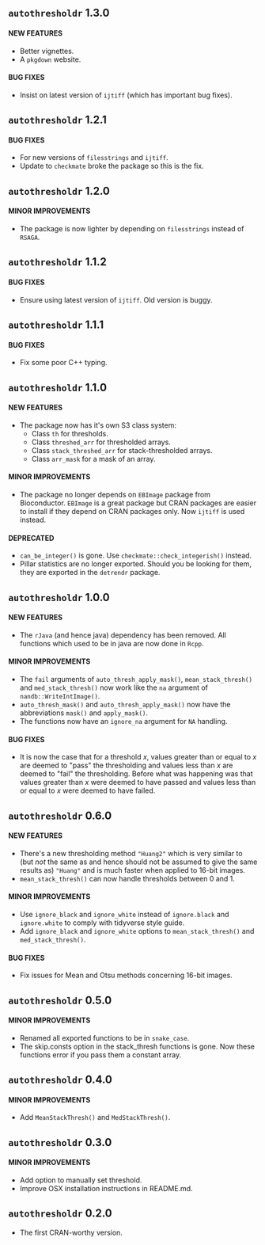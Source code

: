 ## `autothresholdr` 1.3.0

#### NEW FEATURES
* Better vignettes.
* A `pkgdown` website.

#### BUG FIXES
* Insist on latest version of `ijtiff` (which has important bug fixes).


## `autothresholdr` 1.2.1

#### BUG FIXES
* For new versions of `filesstrings` and `ijtiff`.
* Update to `checkmate` broke the package so this is the fix.


## `autothresholdr` 1.2.0

#### MINOR IMPROVEMENTS
* The package is now lighter by depending on `filesstrings` instead of `RSAGA`.


## `autothresholdr` 1.1.2

#### BUG FIXES
* Ensure using latest version of `ijtiff`. Old version is buggy.


## `autothresholdr` 1.1.1

#### BUG FIXES
* Fix some poor C++ typing.


## `autothresholdr` 1.1.0

#### NEW FEATURES
* The package now has it's own S3 class system:
  - Class `th` for thresholds.
  - Class `threshed_arr` for thresholded arrays.
  - Class `stack_threshed_arr` for stack-thresholded arrays.
  - Class `arr_mask` for a mask of an array.
    
#### MINOR IMPROVEMENTS
* The package no longer depends on `EBImage` package from Bioconductor. `EBImage` is a great package but CRAN packages are easier to install if they depend on CRAN packages only. Now `ijtiff` is used instead.

#### DEPRECATED
* `can_be_integer()` is gone. Use `checkmate::check_integerish()` instead.
* Pillar statistics are no longer exported. Should you be looking for them, they are exported in the `detrendr` package.
    

## `autothresholdr` 1.0.0

#### NEW FEATURES
* The `rJava` (and hence java) dependency has been removed. All functions which used to be in java are now done in `Rcpp`.

#### MINOR IMPROVEMENTS
* The `fail` arguments of `auto_thresh_apply_mask()`, `mean_stack_thresh()` and `med_stack_thresh()` now work like the `na` argument of `nandb::WriteIntImage()`.
* `auto_thresh_mask()` and `auto_thresh_apply_mask()` now have the abbreviations `mask()` and `apply_mask()`.
* The functions now have an `ignore_na` argument for `NA` handling.

#### BUG FIXES
* It is now the case that for a threshold *x*, values greater than or equal to *x* are deemed to "pass" the thresholding and values less than *x* are deemed to "fail" the thresholding. Before what was happening was that values greater than *x* were deemed to have passed and values less than or equal to *x* were deemed to have failed.


## `autothresholdr` 0.6.0

#### NEW FEATURES
* There's a new thresholding method `"Huang2"` which is very similar to (but _not_ the same as and hence should not be assumed to give the same results as) `"Huang"` and is much faster when applied to 16-bit images.
* `mean_stack_thresh()` can now handle thresholds between 0 and 1.

#### MINOR IMPROVEMENTS
* Use `ignore_black` and `ignore_white` instead of `ignore.black` and `ignore.white` to comply with tidyverse style guide.
* Add `ignore_black` and `ignore_white` options to `mean_stack_thresh()` and `med_stack_thresh()`.

#### BUG FIXES
* Fix issues for Mean and Otsu methods concerning 16-bit images.


## `autothresholdr` 0.5.0

#### MINOR IMPROVEMENTS
* Renamed all exported functions to be in `snake_case`.
* The skip.consts option in the stack_thresh functions is gone. Now these functions error if you pass them a constant array.


## `autothresholdr` 0.4.0

#### MINOR IMPROVEMENTS
* Add `MeanStackThresh()` and `MedStackThresh()`.


## `autothresholdr` 0.3.0

#### MINOR IMPROVEMENTS
* Add option to manually set threshold.
* Improve OSX installation instructions in README.md.


## `autothresholdr` 0.2.0

* The first CRAN-worthy version.
